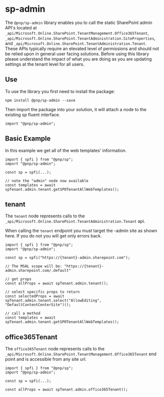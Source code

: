 # sp-admin

The `@pnp/sp-admin` library enables you to call the static SharePoint admin API's located at `_api/Microsoft.Online.SharePoint.TenantManagement.Office365Tenant`, `_api/Microsoft.Online.SharePoint.TenantAdministration.SiteProperties`, and `_api/Microsoft.Online.SharePoint.TenantAdministration.Tenant`. These APIs typically require an elevated level of permissions and should not be relied upon in general user facing solutions. Before using this library please understand the impact of what you are doing as you are updating settings at the tenant level for all users.

## Use

To use the library you first need to install the package:

```CMD
npm install @pnp/sp-admin --save
```

Then import the package into your solution, it will attach a node to the existing sp fluent interface.

```TS
import "@pnp/sp-admin";
```

## Basic Example

In this example we get all of the web templates' information.

```TS
import { spfi } from "@pnp/sp";
import "@pnp/sp-admin";

const sp = spfi(...);

// note the "admin" node now available
const templates = await spTenant.admin.tenant.getSPOTenantAllWebTemplates();
```

## tenant

The `tenant` node represents calls to the `_api/Microsoft.Online.SharePoint.TenantAdministration.Tenant` api.

When calling the `tenant` endpoint you must target the -admin site as shown here. If you do not you will get only errors back.

```TS
import { spfi } from "@pnp/sp";
import "@pnp/sp-admin";

const sp = spfi("https://{tenant}-admin.sharepoint.com");

// The MSAL scope will be: "https://{tenant}-admin.sharepoint.com/.default"

// get props
const allProps = await spTenant.admin.tenant();

// select specific props to return
const selectedProps = await spTenant.admin.tenant.select("AllowEditing", "DefaultContentCenterSite")();

// call a method
const templates = await spTenant.admin.tenant.getSPOTenantAllWebTemplates();
```

## office365Tenant

The `office365Tenant` node represents calls to the `_api/Microsoft.Online.SharePoint.TenantManagement.Office365Tenant` end point and is accessible from any site url.

```TS
import { spfi } from "@pnp/sp";
import "@pnp/sp-admin";

const sp = spfi(...);

const allProps = await spTenant.admin.office365Tenant();
```



